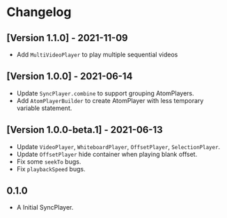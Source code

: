 # Changelog

## [Version 1.1.0] - 2021-11-09

- Add `MultiVideoPlayer` to play multiple sequential videos

## [Version 1.0.0] - 2021-06-14

- Update `SyncPlayer.combine` to support grouping AtomPlayers.
- Add `AtomPlayerBuilder` to create AtomPlayer with less temporary variable statement.

## [Version 1.0.0-beta.1] - 2021-06-13

- Update `VideoPlayer`, `WhiteboardPlayer`, `OffsetPlayer`, `SelectionPlayer`.
- Update `OffsetPlayer` hide container when playing blank offset.
- Fix some `seekTo` bugs.
- Fix `playbackSpeed` bugs.

## 0.1.0

- A Initial SyncPlayer.
